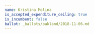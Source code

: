 ```yaml
---
name: Kristina Molina
is_accepted_expenditure_ceiling: true
is_incumbent: false
ballot: _ballots/oakland/2018-11-06.md
---
```

